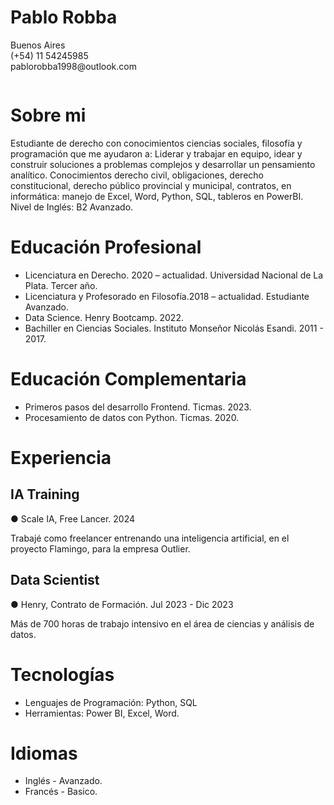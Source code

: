 <div style="display: flex; flex-direction: row-reverse;">

  <div style="flex: 2;">
    <h1>Pablo Robba</h1>
    <p>Buenos Aires<br>(+54) 11 54245985<br>pablorobba1998@outlook.com</p>
  </div>
</div>







# Sobre mi
Estudiante de derecho con conocimientos ciencias sociales, filosofía y programación que me ayudaron a: Liderar y trabajar en equipo, idear y construir soluciones a problemas complejos y desarrollar un pensamiento analítico. Conocimientos derecho civil, obligaciones, derecho constitucional, derecho público provincial  y municipal, contratos, en informática: manejo de Excel, Word, Python, SQL, tableros en PowerBI. Nivel de Inglés: B2 Avanzado.

# Educación Profesional
* Licenciatura en Derecho. 2020 – actualidad. Universidad Nacional de La Plata. Tercer año. 
* Licenciatura y Profesorado en Filosofía.2018 – actualidad. Estudiante Avanzado.
* Data Science. Henry Bootcamp. 2022.
* Bachiller en Ciencias Sociales. Instituto Monseñor Nicolás Esandi. 2011 - 2017.

# Educación Complementaria
* Primeros pasos del desarrollo Frontend. Ticmas. 2023.
* Procesamiento de datos con Python. Ticmas. 2020.

# Experiencia
## IA Training
● Scale IA, Free Lancer. 2024

Trabajé como freelancer entrenando una inteligencia artificial, en el proyecto Flamingo, para la empresa Outlier.

## Data Scientist	

● Henry, Contrato de Formación. Jul 2023 - Dic 2023

Más de 700 horas de trabajo intensivo en el área de ciencias y análisis de datos.


# Tecnologías

* Lenguajes de Programación: Python, SQL 
* Herramientas: Power BI, Excel, Word.


# Idiomas
* Inglés - Avanzado.
* Francés - Basico.


